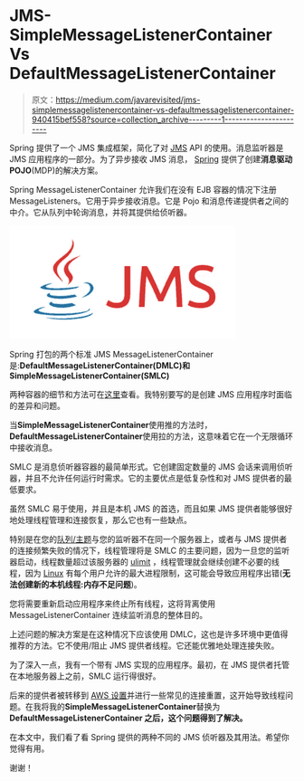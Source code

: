 # JMS-SimpleMessageListenerContainer Vs DefaultMessageListenerContainer

> 原文：<https://medium.com/javarevisited/jms-simplemessagelistenercontainer-vs-defaultmessagelistenercontainer-940415bef558?source=collection_archive---------1----------------------->

Spring 提供了一个 JMS 集成框架，简化了对 [JMS](https://en.wikipedia.org/wiki/Java_Message_Service) API 的使用。消息监听器是 JMS 应用程序的一部分。为了异步接收 JMS 消息， [Spring](/javarevisited/top-10-free-courses-to-learn-spring-framework-for-java-developers-639db9348d25) 提供了创建**消息驱动 POJO**(MDP)的解决方案。

Spring MessageListenerContainer 允许我们在没有 EJB 容器的情况下注册 MessageListeners。它用于异步接收消息。它是 Pojo 和消息传递提供者之间的中介。它从队列中轮询消息，并将其提供给侦听器。

[![](img/5aed53c77552749df292fa066af551cf.png)](https://javarevisited.blogspot.com/2020/05/top-16-jms-java-messaging-service-interview-questions-answers.html)

Spring 打包的两个标准 JMS MessageListenerContainer 是:**DefaultMessageListenerContainer(DMLC)和 SimpleMessageListenerContainer(SMLC)**

两种容器的细节和方法可在[这里](https://docs.spring.io/spring-framework/docs/current/javadoc-api/org/springframework/jms/listener/MessageListenerContainer.html)查看。我特别要写的是创建 JMS 应用程序时面临的差异和问题。

当**SimpleMessageListenerContainer**使用推的方法时，**DefaultMessageListenerContainer**使用拉的方法，这意味着它在一个无限循环中接收消息。

SMLC 是消息侦听器容器的最简单形式。它创建固定数量的 JMS 会话来调用侦听器，并且不允许任何运行时需求。它的主要优点是低复杂性和对 JMS 提供者的最低要求。

虽然 SMLC 易于使用，并且是本机 JMS 的首选，而且如果 JMS 提供者能够很好地处理线程管理和连接恢复，那么它也有一些缺点。

特别是在您的[队列/主题](https://javarevisited.blogspot.com/2014/03/top-10-websphere-mq-series-interview-questions-answers-active-rabbit.html)与您的监听器不在同一个服务器上，或者与 JMS 提供者的连接频繁失败的情况下，线程管理将是 SMLC 的主要问题，因为一旦您的监听器启动，线程数量超过该服务器的 [ulimit](https://www.linuxtechi.com/set-ulimit-file-descriptors-limit-linux-servers/) ，线程管理就会继续创建不必要的线程，因为 [Linux](/javarevisited/7-best-linux-courses-for-developers-cloud-engineers-and-devops-in-2021-7415314087e1) 有每个用户允许的最大进程限制，这可能会导致应用程序出错(**无法创建新的本机线程:内存不足问题**)。

您将需要重新启动应用程序来终止所有线程，这将背离使用 MessageListenerContainer 连续监听消息的整体目的。

上述问题的解决方案是在这种情况下应该使用 DMLC，这也是许多环境中更值得推荐的方法。它不使用/阻止 JMS 提供者线程。它还能优雅地处理连接失败。

为了深入一点，我有一个带有 JMS 实现的应用程序。最初，在 JMS 提供者托管在本地服务器上之前，SMLC 运行得很好。

后来的提供者被转移到 [AWS 设置](/javarevisited/how-to-prepare-for-aws-solution-architect-associate-certification-saa-c01-saa-c02-exam-in-2021-a6e7e7e771fc)并进行一些常见的连接重置，这开始导致线程问题。在我将我的**SimpleMessageListenerContainer**替换为**DefaultMessageListenerContainer 之后，这个问题得到了解决。**

在本文中，我们看了看 Spring 提供的两种不同的 JMS 侦听器及其用法。希望你觉得有用。

谢谢！